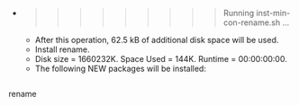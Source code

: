 * >>>>>>>>> Running inst-min-con-rename.sh ...
  * After this operation, 62.5 kB of additional disk space will be used.
  * Install rename.
  * Disk size = 1660232K. Space Used = 144K. Runtime = 00:00:00:00.
  * The following NEW packages will be installed:
  ```bash
rename
  ```
